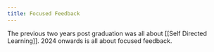 ```yaml
---
title: Focused Feedback
---
```

The previous two years post graduation was all about [[Self Directed Learning]]. 2024 onwards is all about focused feedback.